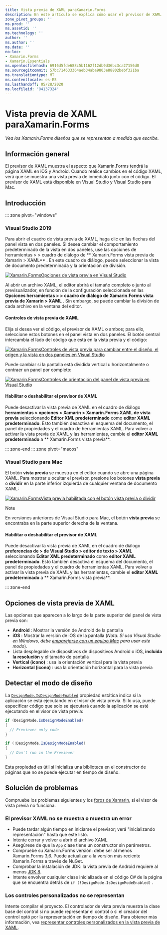 ```yaml
---
title: Vista previa de XAML paraXamarin.Forms
description: En este artículo se explica cómo usar el previsor de XAML para ver los Xamarin.Forms diseños que se representan a medida que escribe. El previsor de XAML está disponible en Visual Studio 2019 y Visual Studio 2019 para Mac.
zone_pivot_groups: ''
ms.prod: ''
ms.assetid: ''
ms.technology: ''
author: ''
ms.author: ''
ms.date: ''
no-loc:
- Xamarin.Forms
- Xamarin.Essentials
ms.openlocfilehash: 6916d5fde688c5b1162f12db0d36bc3ca27156d8
ms.sourcegitcommit: 57bc714633364aeb34aba9803e88802bebf321ba
ms.translationtype: MT
ms.contentlocale: es-ES
ms.lasthandoff: 05/28/2020
ms.locfileid: "84137324"
---
```

# <a name="xaml-previewer-for-xamarinforms"></a>Vista previa de XAML paraXamarin.Forms

_Vea los Xamarin.Forms diseños que se representan a medida que escribe._

## <a name="overview"></a>Información general

El previsor de XAML muestra el aspecto que Xamarin.Forms tendrá la página XAML en iOS y Android. Cuando realice cambios en el código XAML, verá que se muestra una vista previa de inmediato junto con el código. El previsor de XAML está disponible en Visual Studio y Visual Studio para Mac.

## <a name="getting-started"></a>Introducción

::: zone pivot="windows"

### <a name="visual-studio-2019"></a>Visual Studio 2019

Para abrir el cuadro de vista previa de XAML, haga clic en las flechas del panel vista en dos paneles. Si desea cambiar el comportamiento predeterminado de la vista en dos paneles, use las opciones de herramientas > > cuadro de diálogo de ** Xamarin.Forms vista previa de Xamarin > XAML** . En este cuadro de diálogo, puede seleccionar la vista de documento predeterminada y la orientación de división.

[![Xamarin.FormsOpciones de vista previa en Visual Studio](xaml-previewer-images/xamlp-options-vs-sm.png "[! Operador. Opciones de vista previa de NO-LOC (Xamarin. Forms)] en Visual Studio")](xaml-previewer-images/xamlp-options-vs-lg.png#lightbox)

Al abrir un archivo XAML, el editor abrirá el tamaño completo o junto al previsualizador, en función de la configuración seleccionada en las **Opciones herramientas > > cuadro de diálogo de Xamarin.Forms vista previa de Xamarin > XAML** . Sin embargo, se puede cambiar la división de cada archivo en la ventana del editor.

#### <a name="xaml-preview-controls"></a>Controles de vista previa de XAML

Elija si desea ver el código, el previsor de XAML o ambos; para ello, seleccione estos botones en el panel vista en dos paneles. El botón central intercambia el lado del código que está en la vista previa y el código:

[![Xamarin.FormsControles de vista previa para cambiar entre el diseño, el origen y la vista en dos paneles en Visual Studio](xaml-previewer-images/xamlp-controls-splitview-vs-sm.png "[! Operador. Controles de vista previa de NO-LOC (Xamarin. Forms)] para cambiar entre el diseño, el origen y la vista en dos paneles en Visual Studio")](xaml-previewer-images/xamlp-controls-splitview-vs-lg.png#lightbox)

Puede cambiar si la pantalla está dividida vertical u horizontalmente o contraer un panel por completo:

[![Xamarin.FormsControles de orientación del panel de vista previa en Visual Studio](xaml-previewer-images/xamlp-controls-orientation-vs-sm.png "[! Operador. Controles de orientación del panel de previsualizador NO-LOC (Xamarin. Forms)] en Visual Studio")](xaml-previewer-images/xamlp-controls-orientation-vs-lg.png#lightbox)

#### <a name="enable-or-disable-the-xaml-previewer"></a>Habilitar o deshabilitar el previsor de XAML

Puede desactivar la vista previa de XAML en el cuadro de diálogo **herramientas > opciones > Xamarin > Xamarin.Forms XAML de vista previa** seleccionando **Editor XML predeterminado** como **editor XAML predeterminado**. Esto también desactiva el esquema del documento, el panel de propiedades y el cuadro de herramientas XAML. Para volver a activar la vista previa de XAML y las herramientas, cambie el **editor XAML predeterminado** a ** Xamarin.Forms vista previa**.

::: zone-end
::: zone pivot="macos"

### <a name="visual-studio-for-mac"></a>Visual Studio para Mac

El botón **vista previa** se muestra en el editor cuando se abre una página XAML. Para mostrar u ocultar el previsor, presione los botones **vista previa** o **dividir** en la parte inferior izquierda de cualquier ventana de documento XAML:

[![Xamarin.FormsVista previa habilitada con el botón vista previa o dividir](xaml-previewer-images/xamlp-list-sml.png)](xaml-previewer-images/xamlp-list.png#lightbox)

> [!NOTE]
> En versiones anteriores de Visual Studio para Mac, el botón **vista previa** se encontraba en la parte superior derecha de la ventana.

#### <a name="enable-or-disable-the-xaml-previewer"></a>Habilitar o deshabilitar el previsor de XAML

Puede desactivar la vista previa de XAML en el cuadro de diálogo **preferencias de > de Visual Studio > editor de texto > XAML** seleccionando **Editor XML predeterminado** como **editor XAML predeterminado**. Esto también desactiva el esquema del documento, el panel de propiedades y el cuadro de herramientas XAML. Para volver a activar la vista previa de XAML y las herramientas, cambie el **editor XAML predeterminado** a ** Xamarin.Forms vista previa**.

::: zone-end

## <a name="xaml-previewer-options"></a>Opciones de vista previa de XAML

Las opciones que aparecen a lo largo de la parte superior del panel de vista previa son:

* **Android** : Mostrar la versión de Android de la pantalla
* **iOS** : Mostrar la versión de iOS de la pantalla (*Nota: Si usa Visual Studio en Windows, debe [emparejarse con un equipo Mac](~/ios/get-started/installation/windows/connecting-to-mac/index.md) para usar este modo*).
* Lista desplegable de dispositivos de dispositivos Android o iOS, **incluida la resolución** y el tamaño de pantalla
* **Vertical (icono)** : usa la orientación vertical para la vista previa
* **Horizontal (icono)** : usa la orientación horizontal para la vista previa

## <a name="detect-design-mode"></a>Detectar el modo de diseño

La [`DesignMode.IsDesignModeEnabled`](xref:Xamarin.Forms.DesignMode.IsDesignModeEnabled) propiedad estática indica si la aplicación se está ejecutando en el visor de vista previa. Si lo usa, puede especificar código que solo se ejecutará cuando la aplicación se esté ejecutando en el visor de vista previa:

```csharp
if (DesignMode.IsDesignModeEnabled)
{
  // Previewer only code  
}

if (!DesignMode.IsDesignModeEnabled)
{
  // Don't run in the Previewer  
}
```

Esta propiedad es útil si Inicializa una biblioteca en el constructor de páginas que no se puede ejecutar en tiempo de diseño.

## <a name="troubleshooting"></a>Solución de problemas

Compruebe los problemas siguientes y los [foros de Xamarin](https://forums.xamarin.com/categories/xamarin-forms), si el visor de vista previa no funciona.

### <a name="xaml-previewer-isnt-showing-or-shows-an-error"></a>El previsor XAML no se muestra o muestra un error

* Puede tardar algún tiempo en iniciarse el previsor; verá "inicializando representación" hasta que esté listo.
* Intente cerrar y volver a abrir el archivo XAML.
* Asegúrese de que la `App` clase tiene un constructor sin parámetros.
* Compruebe su Xamarin.Forms versión: debe ser al menos Xamarin.Forms 3,6. Puede actualizar a la versión más reciente Xamarin.Forms a través de NuGet.
* Comprobar la instalación de JDK: la vista previa de Android requiere al menos [JDK 8](https://www.oracle.com/technetwork/java/javase/downloads/index.html).
* Intente envolver cualquier clase inicializada en el código C# de la página que se encuentra detrás de `if (!DesignMode.IsDesignModeEnabled)` .

### <a name="custom-controls-arent-rendering"></a>Los controles personalizados no se representan

Intente compilar el proyecto. El controlador de vista previa muestra la clase base del control si no puede representar el control o si el creador del control optó por la representación en tiempo de diseño. Para obtener más información, vea [representar controles personalizados en la vista previa de XAML](render-custom-controls.md).
